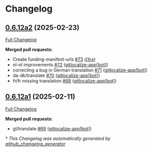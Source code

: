 # Changelog

## [0.6.12a2](https://github.com/OpenVoiceOS/ovos-persona/tree/0.6.12a2) (2025-02-23)

[Full Changelog](https://github.com/OpenVoiceOS/ovos-persona/compare/0.6.12a1...0.6.12a2)

**Merged pull requests:**

- Create funding-manifest-urls [\#73](https://github.com/OpenVoiceOS/ovos-persona/pull/73) ([j1nx](https://github.com/j1nx))
- nl-nl improvements [\#72](https://github.com/OpenVoiceOS/ovos-persona/pull/72) ([gitlocalize-app[bot]](https://github.com/apps/gitlocalize-app))
- correcting a bug in German translation [\#71](https://github.com/OpenVoiceOS/ovos-persona/pull/71) ([gitlocalize-app[bot]](https://github.com/apps/gitlocalize-app))
- da-dk/translate [\#70](https://github.com/OpenVoiceOS/ovos-persona/pull/70) ([gitlocalize-app[bot]](https://github.com/apps/gitlocalize-app))
- fr/fr missing translation [\#68](https://github.com/OpenVoiceOS/ovos-persona/pull/68) ([gitlocalize-app[bot]](https://github.com/apps/gitlocalize-app))

## [0.6.12a1](https://github.com/OpenVoiceOS/ovos-persona/tree/0.6.12a1) (2025-02-11)

[Full Changelog](https://github.com/OpenVoiceOS/ovos-persona/compare/0.6.11...0.6.12a1)

**Merged pull requests:**

- gl/translate [\#69](https://github.com/OpenVoiceOS/ovos-persona/pull/69) ([gitlocalize-app[bot]](https://github.com/apps/gitlocalize-app))



\* *This Changelog was automatically generated by [github_changelog_generator](https://github.com/github-changelog-generator/github-changelog-generator)*

